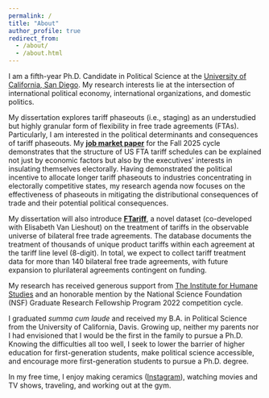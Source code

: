 ```yaml
---
permalink: /
title: "About"
author_profile: true
redirect_from: 
  - /about/
  - /about.html
---
```


I am a fifth-year Ph.D. Candidate in Political Science at the [University of California, San Diego](https://polisci.ucsd.edu/). My research interests lie at the intersection of international political economy, international organizations, and domestic politics.

My dissertation explores tariff phaseouts (i.e., staging) as an understudied but highly granular form of flexibility in free trade agreements (FTAs). Particularly, I am interested in the political determinants and consequences of tariff phaseouts. My [**job market paper**](/files/pdf/research/Thai-JMP.pdf) for the Fall 2025 cycle demonstrates that the structure of US FTA tariff schedules can be explained not just by economic factors but also by the executives' interests in insulating themselves electorally. Having demonstrated the political incentive to allocate longer tariff phaseouts to industries concentrating in electorally competitive states, my research agenda now focuses on the effectiveness of phaseouts in mitigating the distributional consequences of trade and their potential political consequences.

My dissertation will also introduce [**FTariff**](/ftariff/), a novel dataset (co-developed with Elisabeth Van Lieshout) on the treatment of tariffs in the observable universe of bilateral free trade agreements. The database documents the treatment of thousands of unique product tariffs within each agreement at the tariff line level (8-digit). In total, we expect to collect tariff treatment data for more than 140 bilateral free trade agreements, with future expansion to plurilateral agreements contingent on funding.

My research has received generous support from [The Institute for Humane Studies](https://www.theihs.org/) and an honorable mention by the National Science Foundation (NSF) Graduate Research Fellowship Program 2022 competition cycle.

I graduated *summa cum laude* and received my B.A. in Political Science from the University of California, Davis. Growing up, neither my parents nor I had envisioned that I would be the first in the family to pursue a Ph.D. Knowing the difficulties all too well, I seek to lower the barrier of higher education for first-generation students, make political science accessible, and encourage more first-generation students to pursue a Ph.D. degree.

In my free time, I enjoy making ceramics ([Instagram](https://www.instagram.com/ericthaiceramics/)), watching movies and TV shows, traveling, and working out at the gym.

